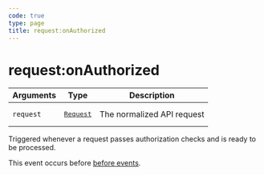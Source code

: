 ```yaml
---
code: true
type: page
title: request:onAuthorized
---
```


# request:onAuthorized

<SinceBadge version="1.0.0" />

| Arguments | Type                                                           | Description                |
| --------- | -------------------------------------------------------------- | -------------------------- |
| `request` | <pre><a href=/plugins/1/constructors/request>Request</a></pre> | The normalized API request |

Triggered whenever a request passes authorization checks and is ready to be processed.

This event occurs before [before events](/core/1/plugins/events/api-events/#before-default).
